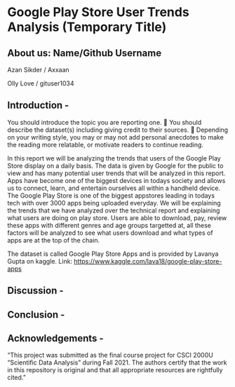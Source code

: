 # Google Play Store User Trends Analysis (Temporary Title)

## About us: Name/Github Username
Azan Sikder / Axxaan

Olly Love / gituser1034

## Introduction -
You should introduce the topic you are reporting one.
 You should describe the dataset(s) including giving credit to their sources.
 Depending on your writing style, you may or may not add personal anecdotes to make 
the reading more relatable, or motivate readers to continue reading.

In this report we will be analyzing the trends that users of the Google Play Store display on a daily basis. The data is given by Google for the
public to view and has many potential user trends that will be analyzed in this report. Apps have become one of the biggest devices in todays society
and allows us to connect, learn, and entertain ourselves all within a handheld device. The Google Play Store is one of the biggest appstores leading
in todays tech with over 3000 apps being uploaded everyday. We will be explaining the trends that we have analyzed over the technical report and explaining
what users are doing on play store. Users are able to download, pay, review these apps with different genres and age groups targetted at, all these factors will be analyzed
to see what users download and what types of apps are at the top of the chain. 

The dataset is called Google Play Store Apps and is provided by Lavanya Gupta on kaggle. Link: https://www.kaggle.com/lava18/google-play-store-apps


## Discussion - 

## Conclusion -

## Acknowledgements -
“This project was submitted as the final course project for CSCI 2000U “Scientific Data Analysis” during Fall 2021. The authors certify that the work in this repository is original and that all appropriate resources are rightfully cited.”
